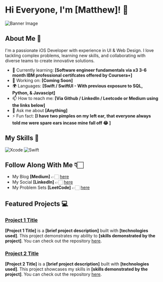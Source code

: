 # Hi Everyone, I'm [Matthew]! 👋

![Banner Image](your_banner_image_url_here)




## About Me 🚀

I'm a passionate iOS Developer with experience in UI & Web Design. I love tackling complex problems, learning new skills, and collaborating with diverse teams to create innovative solutions.

- 🌱 Currently learning: **[Software engineer fundamentals via x3 3-6 month IBM professional certifcates offered by Coursera+]**
- 🔭 Working on: **[Coming Soon]**
- 🌍 Languages: **[Swift / SwiftUI - With previous exposure to SQL, Python, & Javascipt]**
- 📫 How to reach me: **[Via Github / LinkedIn / Leetcode or Medium using the links below]**
- 💬 Ask me about **[Anything]**
- ⚡ Fun fact: **[I have two pimples on my left ear, that everyone always told me were spare ears incase mine fall off 😂 ]**



## My Skills 🧠
![Xcode](https://img.shields.io/badge/Xcode-007ACC?style=for-the-badge&logo=Xcode&logoColor=white) ![Swift](https://img.shields.io/badge/Swift-FA7343?style=for-the-badge&logo=swift&logoColor=white)



## Follow Along With Me 👇🏻

- My Blog **[Medium]** 👉🏻  [here](https://medium.com/@SwiftSanders) 
- My Social **[LinkedIn]** 👉🏻 [here](https://www.linkedin.com/in/SwiftSanders) 
- My Problem Sets **[LeetCode]** 👉🏻 [here](https://leetcode.com/u/SwiftSanders/) 




## Featured Projects 💻

### [Project 1 Title](project_1_link)

**[Project 1 Title]** is a **[brief project description]** built with **[technologies used]**. This project demonstrates my ability to **[skills demonstrated by the project]**. You can check out the repository [here](project_1_repository_link).


### [Project 2 Title](project_2_link)

**[Project 2 Title]** is a **[brief project description]** built with **[technologies used]**. This project showcases my skills in **[skills demonstrated by the project]**. You can check out the repository [here](project_2_repository_link).






